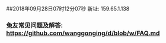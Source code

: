 ##2018年09月28日07时12分07秒 新址: 159.65.1.138
### 兔友常见问题及解答: https://github.com/wanggonging/d/blob/w/FAQ.md
